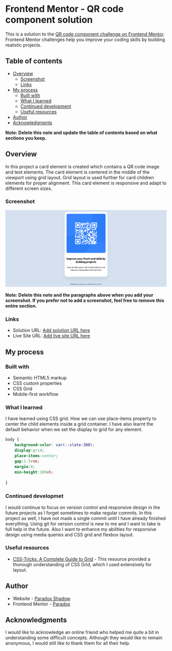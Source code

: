 # Frontend Mentor - QR code component solution

This is a solution to the [QR code component challenge on Frontend Mentor](https://www.frontendmentor.io/challenges/qr-code-component-iux_sIO_H). Frontend Mentor challenges help you improve your coding skills by building realistic projects. 

## Table of contents

- [Overview](#overview)
  - [Screenshot](#screenshot)
  - [Links](#links)
- [My process](#my-process)
  - [Built with](#built-with)
  - [What I learned](#what-i-learned)
  - [Continued development](#continued-development)
  - [Useful resources](#useful-resources)
- [Author](#author)
- [Acknowledgments](#acknowledgments)

**Note: Delete this note and update the table of contents based on what sections you keep.**

## Overview
In this project a card element is created which contains a QR code image and text elements. The card element is centered in the middle of the viewport using grid layout. Grid layout is used further for card children elements for proper alignment. This card element is responsive and adapt to different screen sizes.
### Screenshot

![](./design/Screenshot.png)

**Note: Delete this note and the paragraphs above when you add your screenshot. If you prefer not to add a screenshot, feel free to remove this entire section.**

### Links

- Solution URL: [Add solution URL here](https://your-solution-url.com)
- Live Site URL: [Add live site URL here](https://your-live-site-url.com)

## My process

### Built with

- Semantic HTML5 markup
- CSS custom properties
- CSS Grid
- Mobile-first workflow

### What I learned

I have learned using CSS grid. How we can use place-items property to center the child elements inside a grid
container. I have also learnt the default behavior when we set the display to grid for any element.

```css
body {
    background-color: var(--slate-300);
    display:grid;
    place-items:center;
    gap:1.5rem;
    margin:0;
    min-height:100vh;
    
}
```

### Continued developmet
I would continue to focus on version control and responsive design in the future projects as I forget sometimes to
make regular commits. In this project as well, I have not made a single commit until I have already finished everything. Using git for version control is new to me and I want to take is full help in the future.
Also I want to enhance my abilities for responsive design using media queries and CSS grid and flexbox layout.


### Useful resources

- [CSS-Tricks: A Complete Guide to Grid](https://css-tricks.com/snippets/css/complete-guide-grid/) - This resource provided a thorough understanding of CSS Grid, which I used extensively for layout.

## Author

- Website - [Paradox Shadow](https://github.com/Taresta)
- Frontend Mentor - [Paradox](https://www.frontendmentor.io/profile/Taresta)

## Acknowledgments
I would like to acknowledge an online friend who helped me quite a bit in understanding some difficult concepts. Although they would like to remain anonymous, I would still like to thank them for all their help.
